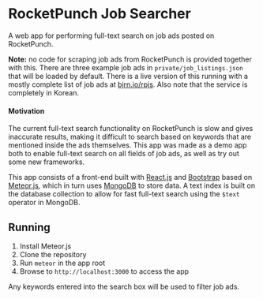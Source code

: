 # RocketPunch Job Searcher
A web app for performing full-text search on job ads posted on RocketPunch.

**Note:** no code for scraping job ads from RocketPunch is provided together with this. There are three example job ads in `private/job_listings.json` that will be loaded by default. There is a live version of this running with a mostly complete list of job ads at [bjrn.io/rpjs](http://bjrn.io/rpjs/). Also note that the service is completely in Korean.

#### Motivation

The current full-text search functionality on RocketPunch is slow and gives inaccurate results, making it difficult to search based on keywords that are mentioned inside the ads themselves. This app was made as a demo app both to enable full-text search on all fields of job ads, as well as try out some new frameworks.

This app consists of a front-end built with [React.js](https://facebook.github.io/react/) and [Bootstrap](http://getbootstrap.com/) based on [Meteor.js](https://www.meteor.com/), which in turn uses [MongoDB](https://www.mongodb.org/) to store data. A text index is built on the database collection to allow for fast full-text search using the `$text` operator in MongoDB.

## Running

1. Install Meteor.js
2. Clone the repository
3. Run `meteor` in the app root
4. Browse to `http://localhost:3000` to access the app

Any keywords entered into the search box will be used to filter job ads.

